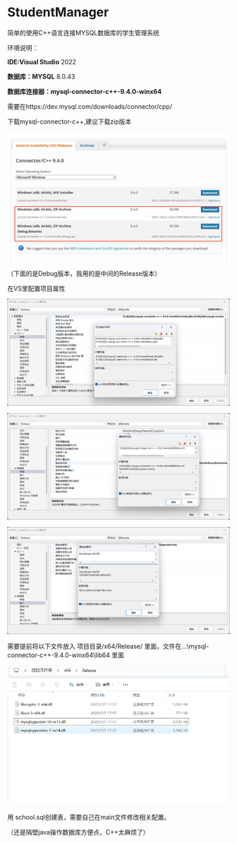 # StudentManager

简单的使用C++语言连接MYSQL数据库的学生管理系统

环境说明：

**IDE:Visual Studio** 2022

**数据库：MYSQL** 8.0.43

**数据库连接器：mysql-connector-c++-9.4.0-winx64**

需要在https://dev.mysql.com/downloads/connector/cpp/

下载mysql-connector-c++,建议下载zip版本

![1](image/1.png)

（下面的是Debug版本，我用的是中间的Release版本）

在VS里配置项目属性

![2](image/2.png)

![3](image/3.png)

![4](image/4.png)

需要提前将以下文件放入  项目目录/x64/Release/ 里面，文件在…\mysql-connector-c++-9.4.0-winx64\lib64 里面

![5](image/5.png)

用 school.sql创建表，需要自己在main文件修改相关配置。

（还是隔壁java操作数据库方便点，C++太麻烦了）
